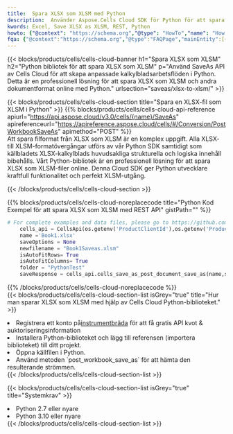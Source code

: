 ```yaml
---
title:  Spara XLSX som XLSM med Python
description:  Använder Aspose.Cells Cloud SDK för Python för att spara XLSX-formatfil som XLSM-formatfil.
kwords: Excel, Save XLSX as XLSM, REST, Python
howto: {"@context": "https://schema.org","@type": "HowTo","name": "How to save XLSX as XLSM using the Cells Cloud Python library.","description": "How to save XLSX as XLSM using the Cells Cloud Python library.","image": {"@type": "ImageObject"},"url": "/python/saveas/xlsx-to-xlsm/","step": [{ "@type": "HowToStep","name": "How to save XLSX as XLSM using the Cells Cloud Python library. step 1", "image": {"@type": "ImageObject",},"url": "/python/saveas/xlsx-to-xlsm/","text": "Register an account at <a href='https://dashboard.aspose.cloud/'>Dashboard</a> to get free API quota & authorization details",},{ "@type": "HowToStep","name": "How to save XLSX as XLSM using the Cells Cloud Python library. step 1", "image": {"@type": "ImageObject",},"url": "/python/saveas/xlsx-to-xlsm/","text": "Install Python library and add the reference (import the library) to your project.",},{ "@type": "HowToStep","name": "How to save XLSX as XLSM using the Cells Cloud Python library. step 1", "image": {"@type": "ImageObject",},"url": "/python/saveas/xlsx-to-xlsm/","text": "Open the source file in Python.",},{ "@type": "HowToStep","name": "How to save XLSX as XLSM using the Cells Cloud Python library. step 1", "image": {"@type": "ImageObject",},"url": "/python/saveas/xlsx-to-xlsm/","text": "Use the `post_workbook_save_as` method to retrieve the resulting stream.",}, ],"supply": {"@type": "HowToSupply","name": "document"},"tool": [{"@type": "HowToTool","name": "PyCharm, Visual Studio Code, Sublime, Eclipse"},{"@type": "HowToTool","name": "Aspose Cells"}],"totalTime": "PT6M"}
fqa: {"@context":"https://schema.org","@type":"FAQPage","mainEntity":[{"@type":"Question","name":"Why save file as other formats file in C# using REST API?","acceptedAnswer":{"@type":"Answer","text":"Documents are encoded in many ways, and some files may be incompatible with the software you use. To open and read such files, just save them as appropriate file formats.<br/><ol><li>Install .NET SDK and add the reference (import the library) to your project.</li><li>Open the source file in C# using REST API.</li><li>Call the PostWorkbookSaveAsRequest() method, passing an output filename with required extension.</li><li>Get the result of save as a separate file.</li></ol>"}},{"@type":"Question","name":"What file formats can I save as with your C# library?","acceptedAnswer":{"@type":"Answer","text":"We support a variety of file formats for conversion using .NET library, including XLSX, Excel, xls , PDF, CSV, HTML, Markdown, XML, PNG, JPG, TIFF, Json, TXT and many more."}},{"@type":"Question","name":"What is the maximum allowed file size for conversion using this .NET library?","acceptedAnswer":{"@type":"Answer","text":"There are no file size limits for format conversions using .NET library."}}]}
---
```

{{< blocks/products/cells/cells-cloud-banner h1="Spara XLSX som XLSM" h2="Python bibliotek för att spara XLSX som XLSM" p="Använd SaveAs API av Cells Cloud för att skapa anpassade kalkylbladsarbetsflöden i Python. Detta är en professionell lösning för att spara XLSX som XLSM och andra dokumentformat online med Python." urlsection="saveas/xlsx-to-xlsm/" >}}

{{< blocks/products/cells/cells-cloud-section title="Spara en XLSX-fil som XLSM i Python" >}}
{{% blocks/products/cells/cells-cloud-api-reference apiurl="https://api.aspose.cloud/v3.0/cells/{name}/SaveAs" apireferenceurl="https://apireference.aspose.cloud/cells/#/Conversion/PostWorkbookSaveAs" apimethod="POST" %}}
<br/>
Att spara filformat från XLSX som XLSM är en komplex uppgift. Alla XLSX- till XLSM-formatövergångar utförs av vår Python SDK samtidigt som källbladets XLSX-kalkylblads huvudsakliga strukturella och logiska innehåll bibehålls. Vårt Python-bibliotek är en professionell lösning för att spara XLSX som XLSM-filer online. Denna Cloud SDK ger Python utvecklare kraftfull funktionalitet och perfekt XLSM-utgång.

{{< /blocks/products/cells/cells-cloud-section >}}

{{% blocks/products/cells/cells-cloud-noreplacecode title="Python Kod Exempel för att spara XLSX som XLSM med REST API" gistPath="" %}}
  
```python
# For complete examples and data files, please go to https://github.com/aspose-cells-cloud/aspose-cells-cloud-python/
    cells_api = CellsApi(os.getenv('ProductClientId'),os.getenv('ProductClientSecret'))
    name ='Book1.xlsx'    
    saveOptions = None
    newfilename = "Book1Saveas.xlsm"
    isAutoFitRows= True
    isAutoFitColumns= True
    folder = "PythonTest"
    saveResponse = cells_api.cells_save_as_post_document_save_as(name,save_options=saveOptions, newfilename=(folder +'/' + newfilename),folder=folder)
```
  
{{% /blocks/products/cells/cells-cloud-noreplacecode %}}
<br/>
{{< blocks/products/cells/cells-cloud-section-list isGrey="true" title="Hur man sparar XLSX som XLSM med hjälp av Cells Cloud Python-biblioteket." >}}
<li> Registrera ett konto på<a href="https://dashboard.aspose.cloud/">instrumentbräda</a> för att få gratis API kvot & auktoriseringsinformation</li>
<li>Installera Python-biblioteket och lägg till referensen (importera biblioteket) till ditt projekt.</li>
<li>Öppna källfilen i Python.</li>
<li>Använd metoden `post_workbook_save_as` för att hämta den resulterande strömmen.</li>
{{< /blocks/products/cells/cells-cloud-section-list >}}

{{< blocks/products/cells/cells-cloud-section-list isGrey="true" title="Systemkrav" >}}
<li>Python 2.7 eller nyare</li>
<li>Python 3.10 eller nyare</li>
{{< /blocks/products/cells/cells-cloud-section-list >}}
